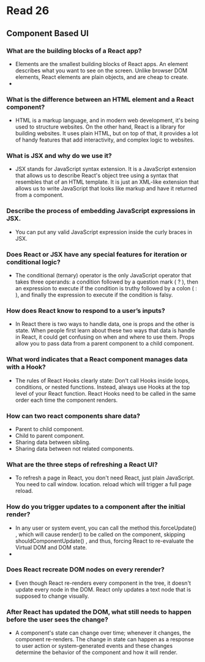 # Read 26

## Component Based UI

### What are the building blocks of a React app?

- Elements are the smallest building blocks of React apps. An element describes what you want to see on the screen. Unlike browser DOM elements, React elements are plain objects, and are cheap to create.
- 
### What is the difference between an HTML element and a React component?

- HTML is a markup language, and in modern web development, it's being used to structure websites. On the other hand, React is a library for building websites. It uses plain HTML, but on top of that, it provides a lot of handy features that add interactivity, and complex logic to websites.

### What is JSX and why do we use it?

- JSX stands for JavaScript syntax extension. It is a JavaScript extension that allows us to describe React's object tree using a syntax that resembles that of an HTML template. It is just an XML-like extension that allows us to write JavaScript that looks like markup and have it returned from a component.

### Describe the process of embedding JavaScript expressions in JSX.

- You can put any valid JavaScript expression inside the curly braces in JSX. 

### Does React or JSX have any special features for iteration or conditional logic?

- The conditional (ternary) operator is the only JavaScript operator that takes three operands: a condition followed by a question mark ( ? ), then an expression to execute if the condition is truthy followed by a colon ( : ), and finally the expression to execute if the condition is falsy.

### How does React know to respond to a user’s inputs?

- In React there is two ways to handle data, one is props and the other is state. When people first learn about these two ways that data is handle in React, it could get confusing on when and where to use them. Props allow you to pass data from a parent component to a child component.

### What word indicates that a React component manages data with a Hook?

- The rules of React Hooks clearly state: Don't call Hooks inside loops, conditions, or nested functions. Instead, always use Hooks at the top level of your React function. React Hooks need to be called in the same order each time the component renders.

### How can two react components share data?

- Parent to child component.
- Child to parent component.
- Sharing data between sibling.
- Sharing data between not related components.

### What are the three steps of refreshing a React UI?

- To refresh a page in React, you don't need React, just plain JavaScript. You need to call window. location. reload which will trigger a full page reload.

### How do you trigger updates to a component after the initial render?

- In any user or system event, you can call the method this.forceUpdate() , which will cause render() to be called on the component, skipping shouldComponentUpdate() , and thus, forcing React to re-evaluate the Virtual DOM and DOM state.
- 
### Does React recreate DOM nodes on every rerender?

- Even though React re-renders every component in the tree, it doesn't update every node in the DOM. React only updates a text node that is supposed to change visually.

### After React has updated the DOM, what still needs to happen before the user sees the change?

- A component's state can change over time; whenever it changes, the component re-renders. The change in state can happen as a response to user action or system-generated events and these changes determine the behavior of the component and how it will render.
